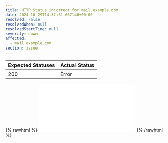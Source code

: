```yaml
---
title: HTTP Status incorrect for mail.example.com
date: 2024-10-29T14:37:31.667146+00:00
resolved: False
resolvedWhen: null
resolvedStartTime: null
severity: down
affected:
  - mail.example.com
section: issue
---
```


| Expected Statuses | Actual Status  |
|-------------------|----------------|
| 200 | Error |

{% rawhtml %}
<embed src="./mail.example.com-http.html" type="text/html">
{% /rawhtml %}
